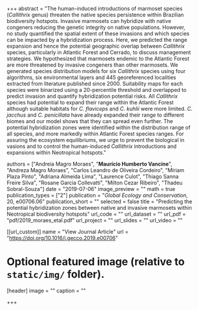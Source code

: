 +++
abstract = "The human-induced introductions of marmoset species (*Callithrix* genus) threaten the native species persistence within Brazilian biodiversity hotspots. Invasive marmosets can hybridize with native congeners reducing the genetic integrity on native populations. However, no study quantified the spatial extent of these invasions and which species can be impacted by a hybridization process. Here, we predicted the range expansion and hence the potential geographic overlap between *Callithrix* species, particularly in Atlantic Forest and Cerrado, to discuss management strategies. We hypothesized that marmosets endemic to the Atlantic Forest are more threatened by invasive congeners than other marmosets. We generated species distribution models for six *Callithrix* species using four algorithms, six environmental layers and 445 georeferenced localities extracted from literature published since 2000. Suitability maps for each species were binarized using a 20-percentile threshold and overlapped to predict invasion and quantify hybridization potential risks. All *Callithrix* species had potential to expand their range within the Atlantic Forest although suitable habitats for *C. flaviceps* and *C. kuhlii* were more limited. *C. jacchus* and *C. penicillata* have already expanded their range to different biomes and our model shows that they can spread even further. The potential hybridization zones were identified within the distribution range of all species, and more markedly within Atlantic Forest species ranges. For assuring the ecosystem equilibriums, we urge to prevent the biological in vasions and to control the human-induced *Callithrix* introductions and expansions within Neotropical hotspots."

authors = ["Andreia Magro Moraes", "**Maurício Humberto Vancine**", "Andreza Magro Moraes", "Carlos Leandro de Oliveira Cordeiro", "Míriam Plaza Pinto", "Adriana Almeida Lima", "Laurence Culot", "Thiago Sanna Freire Silva", "Rosane Garcia Collevatti", "Milton Cezar Ribeiro", "Thadeu Sobral-Souza"]
date = "2019-07-06"
image_preview = ""
math = true
publication_types = ["2"]
publication = "*Global Ecology and Conservation*, 20, e00706.06"
publication_short = ""
selected = false
title = "Predicting the potential hybridization zones between native and invasive marmosets within Neotropical biodiversity hotspots"
url_code = ""
url_dataset = ""
url_pdf = "pdf/2019_moraes_etal.pdf"
url_project = ""
url_slides = ""
url_video = ""

[[url_custom]]
name = "View Journal Article"
url = "https://doi.org/10.1016/j.gecco.2019.e00706"

# Optional featured image (relative to `static/img/` folder).
[header]
image = ""
caption = ""

+++
